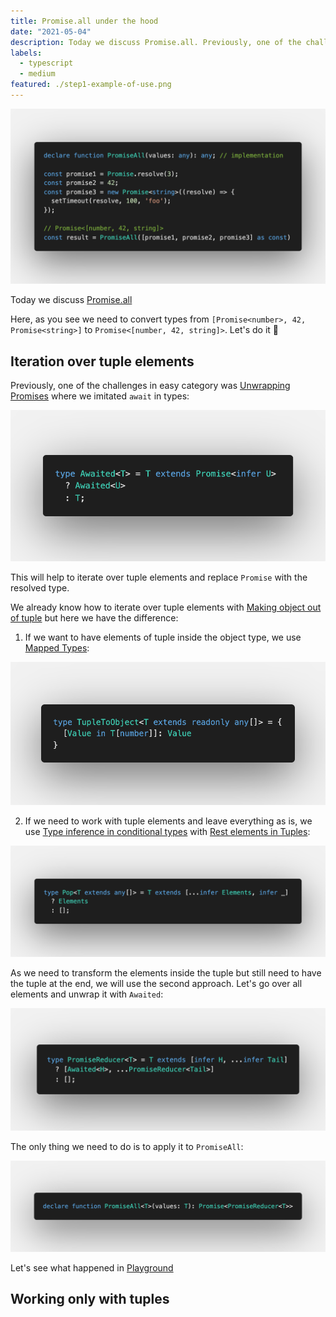 ```yaml
---
title: Promise.all under the hood
date: "2021-05-04"
description: Today we discuss Promise.all. Previously, one of the challenges in easy category was Unwrapping Promises where we imitated await in types.
labels:
  - typescript
  - medium
featured: ./step1-example-of-use.png
---
```


![Example of Promise.all use](./step1-example-of-use.png)

Today we discuss [Promise.all](https://github.com/type-challenges/type-challenges/blob/master/questions/20-medium-promise-all/README.md)

Here, as you see we need to convert types from `[Promise<number>, 42, Promise<string>]` to `Promise<[number, 42, string]>`. Let's do it 🚀

## Iteration over tuple elements

Previously, one of the challenges in easy category was [Unwrapping Promises](/2021-04-13-unwrapping-promises/) where we imitated `await` in types:

![Awaited solution](./step2-awaited-solution.png)

This will help to iterate over tuple elements and replace `Promise` with the resolved type.

We already know how to iterate over tuple elements with [Making object out of tuple](/2021-04-07-making-object-out-of-tuple/#iteration-over-tuple) but here we have the difference:

1. If we want to have elements of tuple inside the object type, we use [Mapped Types](https://www.typescriptlang.org/docs/handbook/2/mapped-types.html):

![Tuple in object type](./step2-tuple-in-object.png)

2. If we need to work with tuple elements and leave everything as is, we use [Type inference in conditional types](https://www.typescriptlang.org/docs/handbook/release-notes/typescript-2-8.html#type-inference-in-conditional-types) with [Rest elements in Tuples](https://devblogs.microsoft.com/typescript/announcing-typescript-4-2/#non-trailing-rests):

![Tuple in tuple](./step2-tuple-in-tuple.png)

As we need to transform the elements inside the tuple but still need to have the tuple at the end, we will use the second approach. Let's go over all elements and unwrap it with `Awaited`:

![Promise reducer over arrays](./step3-promise-reducer.png)

The only thing we need to do is to apply it to `PromiseAll`:

![Solution, version 1](./step4-solution-v1.png)

Let's see what happened in [Playground](https://www.typescriptlang.org/play?#code/PQKgUABBBMAMEFoIAUBOB7AtgSwM4FMA6AQwBtTJEFqbKAjATwgEEA7AFwAt1WmAxAK4QAFAAFiHAGYCAlBADEmfABNsAzAuKpUxJvLoDspdgmytKleVYgBFAflztsPC1AAqDAA74IXH9NYAYyceCAADNCw8fGZyMN9OYnYIYkDA-E92XBTWFO1dCHRJFAwcAgAZbABrH3Q6ACt8YNwAGgSfVHx2AVRWMwBzCAA3MnsIXG4BUmUIOh8I0uiAHjcAPniAd058TvC3eLx2iE7cdFIhlWOHKeStHQZCV3CwsKzKQJ5HCE9FggBGCAAXhKUQIhBOZwuwgAzDIANzvT7JH6g-DQIEQAAs0ARUA+rC+KLK+GhGNY+A2IOJS0cqAGq2Ewgh53wbU6jWCckBqwgAG9KFACOw3NglOgBOwmQ5IayIH9YLA2gBySTodBK+GUAC+mqglGAwAg+AAHt5gpd2OhZvNItSANqsdRzVBtR2YZ1tWkDAC660RBORGNt0RI5GEdqJ0T+bUjBGgMd+JO9KWy+McMkoLzCTx5ADVsBTCrkAOLYdgACQEdAAXBBOOx2J5cNWDVlApxCPVcIR0Kh+sA4GAQMAwKPQBAAPpT6cz6cQACa4tQEAAwuhlD5yzsfLPd1OIMPR+wvD5mBtiGWVCsecC3Ebjex8KxlNlgwQlmZJDsIABVVaUAB+Fhz0vZQlj-ShazcBEwGPbwqWiAAlFQBHSVBrwxO8TUfZ9sjtT9v3LNpCBIgjlzcC9SG9QCIDtM8L0fMDy1WYiSLffBkOUVCdhWSjVmoqBaztb0YI3QJSC0fwBCCEJcnY2JSGvYQRlIexmwgNwZFrdilnYzjuPQtZ-zAcc913DSHGSFdiAIbIzNnA8R1FTxe2SXkIAAUQARwEMg2g800mmSLUIEkUoICVUQ4PwBB2zIUgn36BxgAlIxcCVUc02RRMFLcSyAWBeSwztaMYDaaFkxsiAsozLLvhy8g8scdFCoa0hw1K+MELBZkoVhSrUyRWqkXq1Fcss0lWrG4rOradjwWlFkYRkb0M1gk9qpshwMTtSgArNdglm83zFOiopRuJcbHFKnSSraLqKtWJ6Wj2wLgiOnyyCWM7iljGJGssrrbtmiA3WdX1nteg6PpO76T3Ov6rvYaE5sTJYHSdHZXUxl1QZxiGWLAajRxMkBJ3sudBFQPxlwAZUfJtyYpidHNJygeVpxJdgYJdxjOVLPlretG2bVtcHbTtu17fs4GACRcA2HZ2YgfNC1OVTZPU4WmxbYA2w7Lsez7AdYGAdWBYJZWAFlex8FdEnIRKHCFhsdbFiXDelocRzAIA)

## Working only with tuples
